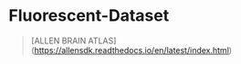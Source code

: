 # Fluorescent-Dataset

> [ALLEN BRAIN ATLAS] (https://allensdk.readthedocs.io/en/latest/index.html)

